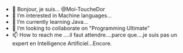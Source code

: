 - 👋 Bonjour, je suis... @Moi-ToucheDor
- 👀 I’m interested in Machine languages...
- 🌱 I’m currently learning Java...
- 💞️ I’m looking to collaborate on "Programming Ultimate"
- 📫 How to reach me ....il faut attendre....parce que....je suis pas un expert en Intelligence Artificiel...Encore.

<!---
Moi-ToucheDor/Moi-ToucheDor is a ✨ special ✨ repository because its `README.md` (this file) appears on your GitHub profile.
You can click the Preview link to take a look at your changes.
--->
